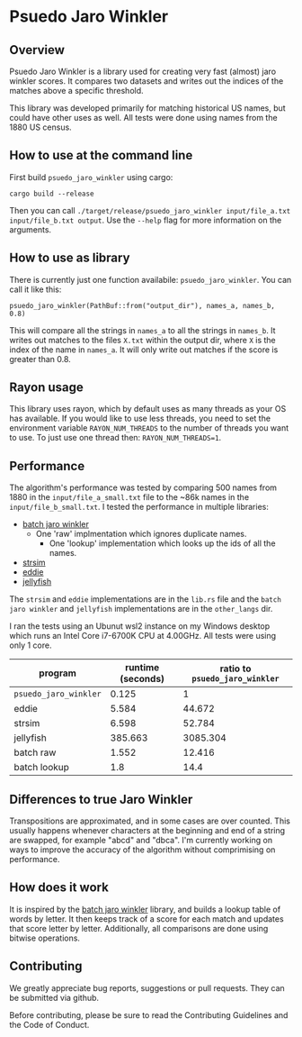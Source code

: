 # Psuedo Jaro Winkler

## Overview

Psuedo Jaro Winkler is a library used for creating very fast (almost) jaro winkler scores. It compares two datasets and writes out the indices of the matches above a specific threshold.

This library was developed primarily for matching historical US names, but could have other uses as well. All tests were done using names from the 1880 US census.

## How to use at the command line

First build `psuedo_jaro_winkler` using cargo:

```
cargo build --release
```

Then you can call `./target/release/psuedo_jaro_winkler input/file_a.txt input/file_b.txt output`. 
Use the `--help` flag for more information on the arguments.


## How to use as library

There is currently just one function availabile: `psuedo_jaro_winkler`. You can call it like this:

```
psuedo_jaro_winkler(PathBuf::from("output_dir"), names_a, names_b, 0.8)
```

This will compare all the strings in `names_a` to all the strings in `names_b`.
It writes out matches to the files `X.txt` within the output dir, where `X` is the index of the name in `names_a`.  It will only write out matches if the score is greater than 0.8.

## Rayon usage

This library uses rayon, which by default uses as many threads as your OS has available. If you would like to use less threads, you need to set the environment variable `RAYON_NUM_THREADS` to the number of threads you want to use. To just use one thread then: `RAYON_NUM_THREADS=1`.

## Performance

The algorithm's performance was tested by comparing 500 names from 1880 in the `input/file_a_small.txt` file to the ~86k names in the `input/file_b_small.txt`. I tested the performance in multiple libraries: 
- [batch jaro winkler](https://github.com/dbousque/batch_jaro_winkler)
  - One 'raw' implmentation which ignores duplicate names.
	- One 'lookup' implementation which looks up the ids of all the names.
- [strsim](https://github.com/dguo/strsim-rs)
- [eddie](https://docs.rs/eddie/0.4.2/eddie/)
- [jellyfish](https://github.com/jamesturk/jellyfish)

The `strsim` and `eddie` implementations are in the `lib.rs` file and the `batch jaro winkler` and `jellyfish` implementations are in the `other_langs` dir. 

I ran the tests using an Ubunut wsl2 instance on my Windows desktop which runs an Intel Core i7-6700K CPU at 4.00GHz. All tests were using only 1 core.

| program               | runtime (seconds) | ratio to `psuedo_jaro_winkler` |
| --------------------- | ----------------- | ------------------------------ |
| `psuedo_jaro_winkler`	| 0.125             |	1                              |
| eddie               	| 5.584             |	44.672                         |
| strsim	              | 6.598             |	52.784                         |
| jellyfish	            | 385.663           |	3085.304                       |
| batch raw	            | 1.552             |	12.416                         |
| batch lookup	        | 1.8               | 14.4                           |


## Differences to true Jaro Winkler

Transpositions are approximated, and in some cases are over counted. This usually happens whenever characters at the beginning and end of a string are swapped, for example "abcd" and "dbca". I'm currently working on ways to improve the accuracy of the algorithm without comprimising on performance.

## How does it work
It is inspired by the [batch jaro winkler](https://github.com/dbousque/batch_jaro_winkler) library, and builds a lookup table of words by letter.
It then keeps track of a score for each match and updates that score letter by letter. Additionally, all comparisons are done using bitwise operations.

## Contributing

We greatly appreciate bug reports, suggestions or pull requests. They can be submitted via github.

Before contributing, please be sure to read the Contributing Guidelines and the Code of Conduct.
